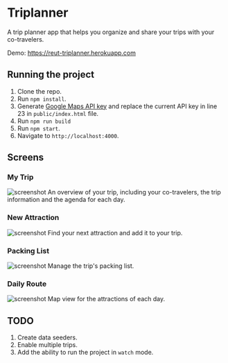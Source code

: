 # Triplanner

A trip planner app that helps you organize and share your trips with your co-travelers.

Demo: https://reut-triplanner.herokuapp.com

## Running the project

1. Clone the repo.
1. Run `npm install`.
1. Generate [Google Maps API key](https://developers.google.com/maps/documentation/javascript/get-api-key) and replace the current API key in line 23 in `public/index.html` file.
1. Run `npm run build`
1. Run `npm start`.
1. Navigate to `http://localhost:4000`.

## Screens

### My Trip

![screenshot](assets/trip.png)
An overview of your trip, including your co-travelers, the trip information and the agenda for each day.

### New Attraction

![screenshot](assets/new-attraction.png)
Find your next attraction and add it to your trip.

### Packing List

![screenshot](assets/packing-list.png)
Manage the trip's packing list.

### Daily Route

![screenshot](assets/day-trip.png)
Map view for the attractions of each day.

## TODO

1. Create data seeders.
1. Enable multiple trips.
1. Add the ability to run the project in `watch` mode.
